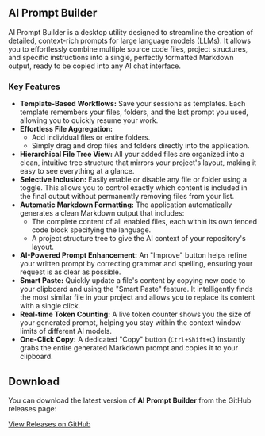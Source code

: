 ## AI Prompt Builder

AI Prompt Builder is a desktop utility designed to streamline the creation of detailed, context-rich prompts for large language models (LLMs). It allows you to effortlessly combine multiple source code files, project structures, and specific instructions into a single, perfectly formatted Markdown output, ready to be copied into any AI chat interface.

### Key Features

*   **Template-Based Workflows:** Save your sessions as templates. Each template remembers your files, folders, and the last prompt you used, allowing you to quickly resume your work.
*   **Effortless File Aggregation:**
    *   Add individual files or entire folders.
    *   Simply drag and drop files and folders directly into the application.
*   **Hierarchical File Tree View:** All your added files are organized into a clean, intuitive tree structure that mirrors your project's layout, making it easy to see everything at a glance.
*   **Selective Inclusion:** Easily enable or disable any file or folder using a toggle. This allows you to control exactly which content is included in the final output without permanently removing files from your list.
*   **Automatic Markdown Formatting:** The application automatically generates a clean Markdown output that includes:
    *   The complete content of all enabled files, each within its own fenced code block specifying the language.
    *   A project structure tree to give the AI context of your repository's layout.
*   **AI-Powered Prompt Enhancement:** An "Improve" button helps refine your written prompt by correcting grammar and spelling, ensuring your request is as clear as possible.
*   **Smart Paste:** Quickly update a file's content by copying new code to your clipboard and using the "Smart Paste" feature. It intelligently finds the most similar file in your project and allows you to replace its content with a single click.
*   **Real-time Token Counting:** A live token counter shows you the size of your generated prompt, helping you stay within the context window limits of different AI models.
*   **One-Click Copy:** A dedicated "Copy" button (`Ctrl+Shift+C`) instantly grabs the entire generated Markdown prompt and copies it to your clipboard.

## Download

You can download the latest version of **AI Prompt Builder** from the GitHub releases page:

[View Releases on GitHub](https://github.com/nickfouf/ai_prompt_builder/releases)